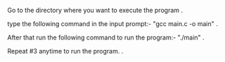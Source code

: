 Go to the directory where you want to execute the program .

type the following command in the input prompt:- "gcc main.c -o main" .

After that run the following command to run the program:- "./main" .

Repeat #3 anytime to run the program.
.
